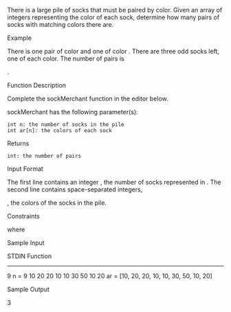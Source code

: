 There is a large pile of socks that must be paired by color. Given an array of integers representing the color of each sock, determine how many pairs of socks with matching colors there are.

Example

There is one pair of color and one of color . There are three odd socks left, one of each color. The number of pairs is

.

Function Description

Complete the sockMerchant function in the editor below.

sockMerchant has the following parameter(s):

    int n: the number of socks in the pile
    int ar[n]: the colors of each sock

Returns

    int: the number of pairs

Input Format

The first line contains an integer
, the number of socks represented in .
The second line contains space-separated integers,

, the colors of the socks in the pile.

Constraints

where

Sample Input

STDIN                       Function
-----                       --------
9                           n = 9
10 20 20 10 10 30 50 10 20  ar = [10, 20, 20, 10, 10, 30, 50, 10, 20]

Sample Output

3
